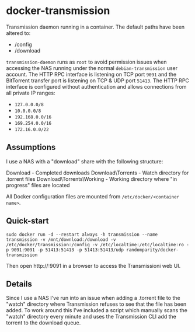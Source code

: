 docker-transmission
===================

Transmission daemon running in a container. The default paths have been altered to:

 * /config
 * /download

`transmission-daemon` runs as `root` to avoid permission issues when accessing the NAS running under the normal `debian-transmission` user account.  The HTTP RPC interface is listening on TCP port `9091` and the BitTorrent transfer port is listening on TCP & UDP port `51413`. The HTTP RPC interface is configured without authentication and allows connections from all private IP ranges:

 * `127.0.0.0/8`
 * `10.0.0.0/8`
 * `192.168.0.0/16`
 * `169.254.0.0/16`
 * `172.16.0.0/22`

Assumptions
-----------

I use a NAS with a "download" share with the following structure:

  Download                    - Completed downloads
  Download\Torrents           - Watch directory for .torrent files
  Download\Torrents\Working   - Working directory where "in progress" files are located

All Docker configuration files are mounted from `/etc/docker/<container name>`.

Quick-start
-----------

    sudo docker run -d --restart always -h transmission --name transmission -v /mnt/download:/download -v /etc/docker/transmission:/config -v /etc/localtime:/etc/localtime:ro -p 9091:9091 -p 51413:51413 -p 51413:51413/udp randomparity/docker-transmission


Then open http://<host IP>:9091 in a browser to access the Transmissioni web UI.

Details
-------

Since I use a NAS I've run into an issue when adding a .torrent file to the "watch" directory where Transmission refuses to see that the file has been added.  To work around this I've included a script which manually scans the "watch" directory every minute and uses the Transmission CLI add the torrent to the download queue.
